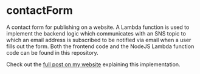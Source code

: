 # contactForm
A contact form for publishing on a website. A Lambda function is used to implement the backend logic which communicates with an SNS topic to which an email address is subscribed to be notified via email when a user fills out the form. Both the frontend code and the NodeJS Lambda function code can be found in this repository.

Check out the [full post on my website](https://jaimeelso.com/post/contact-form-aws) explaining this implementation.
